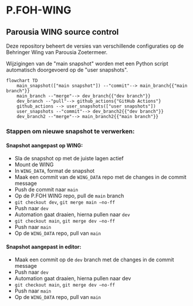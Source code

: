 # P.FOH-WING
## Parousia WING source control

Deze repository beheert de versies van verschillende configuraties op de Behringer Wing van Parousia Zoetermeer.

Wijzigingen van de "main snapshot" worden met een Python script automatisch doorgevoerd op de "user snapshots".

```mermaid
flowchart TD
    main_snapshot(["main snapshot"]) --"commit"--> main_branch{{"main branch"}}
    main_branch --"merge"--> dev_branch{{"dev branch"}}
    dev_branch --"pull"--> github_actions{"GitHub Actions"}
    github_actions --> user_snapshots(["user snapshots"])
    user_snapshots --"commit"--> dev_branch2{{"dev branch"}}
    dev_branch2 --"merge"--> main_branch2{{"main branch"}}
```

### Stappen om nieuwe snapshot te verwerken:

#### Snapshot aangepast op WING:

- Sla de snapshot op met de juiste lagen actief
- Mount de WING
- In `WING_DATA`, format de snapshot
- Maak een commit van de `WING_DATA` repo met de changes in de commit message
- Push de commit naar `main`
- Op de P.FOH WING repo, pull de `main` branch
- `git checkout dev`, `git merge main —no-ff`
- Push naar `dev`
- Automation gaat draaien, hierna pullen naar `dev`
- `git checkout main`, `git merge dev —no-ff`
- Push naar `main`
- Op de `WING_DATA` repo, pull van `main`

#### Snapshot aangepast in editor:
- Maak een commit op de `dev` branch met de changes in de commit message
- Push naar `dev`
- Automation gaat draaien, hierna pullen naar dev
- `git checkout main`, `git merge dev —no-ff`
- Push naar `main`
- Op de `WING_DATA` repo, pull van `main`
